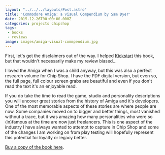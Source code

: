 ```yaml
---
layout: "../../../layouts/Post.astro"
title: 'Commodore Amiga: a visual Compendium by Sam Dyer'
date: 2015-12-26T00:00:00.000Z
categories: projects chipshop
tags:
 - books 
 - reviews
image: images/amiga-visual-commpendium.jpg
---
```


First, let's get the disclaimers out of the way. I helped [Kickstart](https://www.kickstarter.com/projects/2146199819/commodore-amiga-a-visual-commpendium) this book, but that wouldn't necessarily make my review biased...

I loved the Amiga when I was a child anyway, but this was also a perfect research volume for Chip Shop. I have the PDF digital version, but even so, the full page, full colour screen grabs are beautiful and even if you don't read the text it's an enjoyable read.

If you do take the time to read the game, studio and personality descriptions you will uncover great stories from the history of Amiga and it's developers. One of the most memorable aspects of these stories are where people are now. Some companies moved on to bigger and better things, most vanished without a trace, but it was amazing how many personalities who were so (in)famous at the time are now just freelancers. This is one aspect of the industry I have always wanted to attempt to capture in Chip Shop and some of the changes I am working on from play testing will hopefully represent this potential for loyalty or legacy better.

[Buy a copy of the book here](https://www.bitmapbooks.co.uk/collections/all/products/commodore-amiga-a-visual-commpendium).
